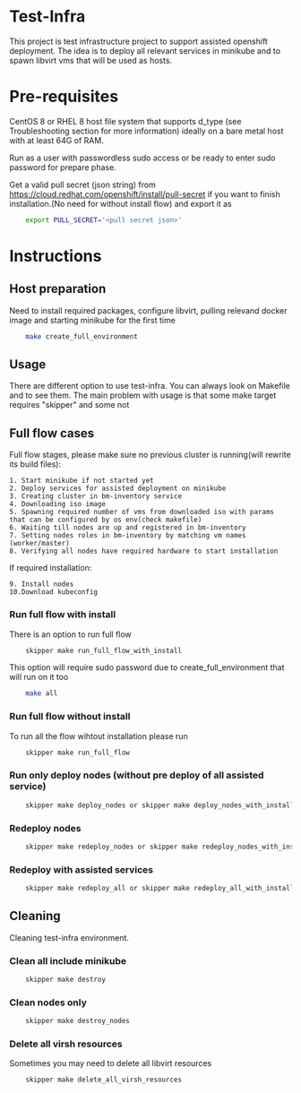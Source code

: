 # Test-Infra

This project is test infrastructure project to support assisted openshift deployment.
The idea is to deploy all relevant services in minikube and to spawn libvirt vms that will be used as hosts.


# Pre-requisites
CentOS 8 or RHEL 8 host
file system that supports d_type (see Troubleshooting section for more information)
ideally on a bare metal host with at least 64G of RAM.

Run as a user with passwordless sudo access or be ready to enter sudo password for prepare phase.

Get a valid pull secret (json string) from https://cloud.redhat.com/openshift/install/pull-secret 
if you want to finish installation.(No need for without install flow) and export it as
```bash
    export PULL_SECRET='<pull secret json>'
```

# Instructions

## Host preparation
Need to install required packages, configure libvirt, pulling relevand docker image and starting minikube for the first time
```bash
    make create_full_environment
```

## Usage
There are different option to use test-infra. You can always look on Makefile and to see them.
The main problem with usage is that some make target requires "skipper" and some not

## Full flow cases
Full flow stages, please make sure no previous cluster is running(will rewrite its build files):
    
    1. Start minikube if not started yet
    2. Deploy services for assisted deployment on minikube 
    3. Creating cluster in bm-inventory service
    4. Downloading iso image
    5. Spawning required number of vms from downloaded iso with params that can be configured by os env(check makefile)
    6. Waiting till nodes are up and registered in bm-inventory
    7. Setting nodes roles in bm-inventory by matching vm names (worker/master)
    8. Verifying all nodes have required hardware to start installation

If required installation:
   
    9. Install nodes
    10.Download kubeconfig

### Run full flow with install
There is an option to run full flow
```bash
    skipper make run_full_flow_with_install
```
This option will require sudo password due to create_full_environment that will run on it too
````bash
    make all
````
### Run full flow without install
To run all the flow wihtout installation please run
```bash
    skipper make run_full_flow
```

### Run only deploy nodes (without pre deploy of all assisted service)
```bash
    skipper make deploy_nodes or skipper make deploy_nodes_with_install
```

### Redeploy nodes
```bash
    skipper make redeploy_nodes or skipper make redeploy_nodes_with_install
```

### Redeploy with assisted services
```bash
    skipper make redeploy_all or skipper make redeploy_all_with_install
```

## Cleaning
Cleaning test-infra environment.

### Clean all include minikube
```bash
    skipper make destroy
```

### Clean nodes only
```bash
    skipper make destroy_nodes
```

### Delete all virsh resources
Sometimes you may need to delete all libvirt resources
```bash
    skipper make delete_all_virsh_resources
```